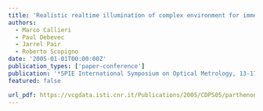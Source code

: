 ```yaml
---
title: 'Realistic realtime illumination of complex environment for immersive systems a case study: the Parthenon'
authors:
  - Marco Callieri
  - Paul Debevec
  - Jarrel Pair
  - Roberto Scopigno
date: '2005-01-01T00:00:00Z'
publication_types: ['paper-conference']
publication: '*SPIE International Symposium on Optical Metrology, 13-17 June 2005, Munich, Germany*'
featured: false

url_pdf: https://vcgdata.isti.cnr.it/Publications/2005/CDPS05/parthenon.pdf
---
```


